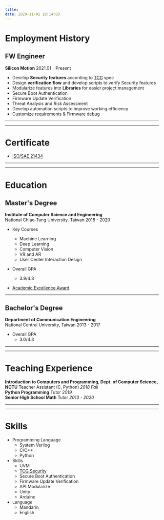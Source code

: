 ```yaml
---
title: 
date: 2020-11-01 18:14:03
---
```


# Employment History

## FW Engineer
**Silicon Motion**
2021.01 - Present

 - Develop **Security features** according to [TCG](https://trustedcomputinggroup.org/) spec
 - Design **verification flow** and develop scripts to verify Security features
 - Modularize features into **Libraries** for easier project management
 - Secure Boot Authentication
 - Firmware Update Verification
 - Threat Analysis and Risk Assessment
 - Develop automation scripts to improve working efficiency
 - Customize requirements & Firmware debug

---
---

# Certificate
- [ISO/SAE 21434](/attaches/Certificate-PoKai-Huang.pdf)

---
---

# Education

## Master's Degree
**Institute of Computer Science and Engineering**  
National Chiao-Tung University, Taiwan
2018 - 2020

 - Key Courses
    - Machine Learning
    - Deep Learning
    - Computer Vision
    - VR and AR
    - User Center Interaction Design

 - Overall GPA
    - 3.9/4.3

 - [Academic Excellence Award](/attaches/Academic_Excellence_Award.pdf)

---

## Bachelor's Degree
**Department of Communication Engineering**  
National Central University, Taiwan
2013 - 2017

 - Overall GPA
    - 3.0/4.3

---
---

# Teaching Experience
**Introduction to Computers and Programming, Dept. of Computer Science, NCTU**
Teacher Assistant (C, Python)
_2018 Fall_<br>
**Python Programming**
Tutor
_2019_<br>
**Senior High School Math**
Tutor
_2013 - 2020_

---
---

# Skills
* Programming Language
    * System Verilog
    * C/C++
    * Python
* Skills
    * UVM
    * [TCG Security](https://trustedcomputinggroup.org/)
    * Secure Boot Authentication
    * Firmware Update Verification
    * API Modularize
    * Unity
    * Arduino
* Language
    * Mandarin
    * English